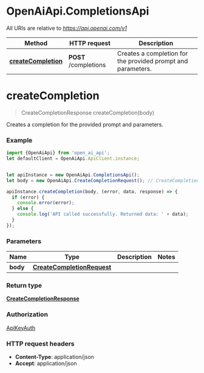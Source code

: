 # OpenAiApi.CompletionsApi

All URIs are relative to *https://api.openai.com/v1*

Method | HTTP request | Description
------------- | ------------- | -------------
[**createCompletion**](CompletionsApi.md#createCompletion) | **POST** /completions | Creates a completion for the provided prompt and parameters.

<a name="createCompletion"></a>
# **createCompletion**
> CreateCompletionResponse createCompletion(body)

Creates a completion for the provided prompt and parameters.

### Example
```javascript
import {OpenAiApi} from 'open_ai_api';
let defaultClient = OpenAiApi.ApiClient.instance;


let apiInstance = new OpenAiApi.CompletionsApi();
let body = new OpenAiApi.CreateCompletionRequest(); // CreateCompletionRequest | 

apiInstance.createCompletion(body, (error, data, response) => {
  if (error) {
    console.error(error);
  } else {
    console.log('API called successfully. Returned data: ' + data);
  }
});
```

### Parameters

Name | Type | Description  | Notes
------------- | ------------- | ------------- | -------------
 **body** | [**CreateCompletionRequest**](CreateCompletionRequest.md)|  | 

### Return type

[**CreateCompletionResponse**](CreateCompletionResponse.md)

### Authorization

[ApiKeyAuth](../README.md#ApiKeyAuth)

### HTTP request headers

 - **Content-Type**: application/json
 - **Accept**: application/json

